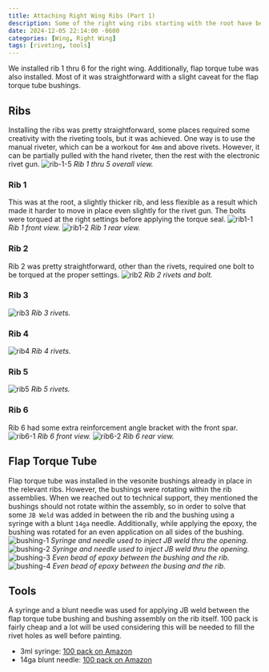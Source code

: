```yaml
---
title: Attaching Right Wing Ribs (Part 1)
description: Some of the right wing ribs starting with the root have been attached to the front spar.
date: 2024-12-05 22:14:00 -0600
categories: [Wing, Right Wing]
tags: [riveting, tools]
---
```


We installed rib 1 thru 6 for the right wing. Additionally, flap torque tube was also installed. Most of it was straightforward with a slight caveat for the flap torque tube bushings.

## Ribs
Installing the ribs was pretty straightforward, some places required some creativity with the riveting tools, but it was achieved. One way is to use the manual riveter, which can be a workout for `4mm` and above rivets. However, it can be partially pulled with the hand riveter, then the rest with the electronic rivet gun.
![rib-1-5](/assets/img/posts/wing/right/rib-1-5.jpg)
_Rib 1 thru 5 overall view._

### Rib 1
This was at the root, a slightly thicker rib, and less flexible as a result which made it harder to move in place even slightly for the rivet gun. The bolts were torqued at the right settings before applying the torque seal.
![rib1-1](/assets/img/posts/wing/right/rib1-1.jpg)
_Rib 1 front view._
![rib1-2](/assets/img/posts/wing/right/rib1-2.jpg)
_Rib 1 rear view._

### Rib 2
Rib 2 was pretty straightforward, other than the rivets, required one bolt to be torqued at the proper settings.
![rib2](/assets/img/posts/wing/right/rib2.jpg)
_Rib 2 rivets and bolt._

### Rib 3
![rib3](/assets/img/posts/wing/right/rib3.jpg)
_Rib 3 rivets._

### Rib 4
![rib4](/assets/img/posts/wing/right/rib4.jpg)
_Rib 4 rivets._

### Rib 5
![rib5](/assets/img/posts/wing/right/rib5.jpg)
_Rib 5 rivets._

### Rib 6
Rib 6 had some extra reinforcement angle bracket with the front spar.
![rib6-1](/assets/img/posts/wing/right/rib6-1.jpg)
_Rib 6 front view._
![rib6-2](/assets/img/posts/wing/right/rib6-2.jpg)
_Rib 6 rear view._

## Flap Torque Tube
Flap torque tube was installed in the vesonite bushings already in place in the relevant ribs. However, the bushings were rotating within the rib assemblies. When we reached out to technical support, they mentioned the bushings should not rotate within the assembly, so in order to solve that some `JB Weld` was added in between the rib and the bushing using a syringe with a blunt `14ga` needle. Additionally, while applying the epoxy, the bushing was rotated for an even application on all sides of the bushing.
![bushing-1](/assets/img/posts/wing/right/flap-bushing-1.jpg)
_Syringe and needle used to inject JB weld thru the opening._
![bushing-2](/assets/img/posts/wing/right/flap-bushing-2.jpg)
_Syringe and needle used to inject JB weld thru the opening._
![bushing-3](/assets/img/posts/wing/right/flap-bushing-3.jpg)
_Even bead of epoxy between the bushing and the rib._
![bushing-4](/assets/img/posts/wing/right/flap-bushing-4.jpg)
_Even bead of epoxy between the busing and the rib._

## Tools
A syringe and a blunt needle was used for applying JB weld between the flap torque tube bushing and bushing assembly on the rib itself. 100 pack is fairly cheap and a lot will be used considering this will be needed to fill the rivet holes as well before painting.
* 3ml syringe: [100 pack on Amazon](https://www.amazon.com/dp/B07BQGVVSC)
* 14ga blunt needle: [100 pack on Amazon](https://www.amazon.com/dp/B07DZC225B)
